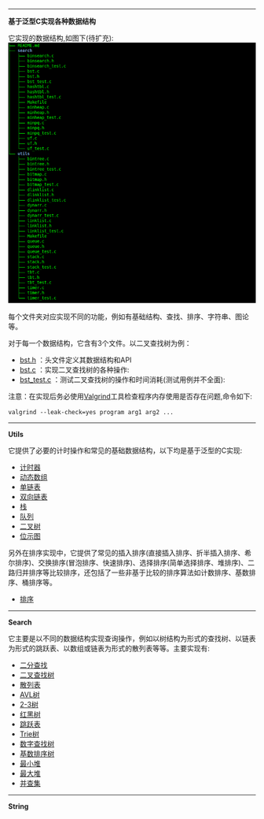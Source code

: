 -----

**基于泛型C实现各种数据结构**

它实现的数据结构,如图下(待扩充):
![数据结构](https://github.com/charlesxiong/algo-ds/blob/master/generics-java/images/Selection_036.png)

每个文件夹对应实现不同的功能，例如有基础结构、查找、排序、字符串、图论等。

对于每一个数据结构，它含有3个文件。以二叉查找树为例：

- [bst.h](https://github.com/charlesxiong/algo-ds/blob/master/generics-c/search/bst.h) ：头文件定义其数据结构和API
- [bst.c](https://github.com/charlesxiong/algo-ds/blob/master/generics-c/search/bst.c) ：实现二叉查找树的各种操作: 
- [bst_test.c](https://github.com/charlesxiong/algo-ds/blob/master/generics-c/search/bst_test.c) ：测试二叉查找树的操作和时间消耗(测试用例并不全面): 

注意：在实现后务必使用[Valgrind](http://valgrind.org/docs/manual/quick-start.html)工具检查程序内存使用是否存在问题,命令如下:

```
valgrind --leak-check=yes program arg1 arg2 ...
```
-----

**Utils**

它提供了必要的计时操作和常见的基础数据结构，以下均是基于泛型的C实现:

- [计时器](https://github.com/charlesxiong/algo-ds/blob/master/generics-c/utils/timer.c) 
- [动态数组](https://github.com/charlesxiong/algo-ds/blob/master/generics-c/utils/dynarr.c)
- [单链表](https://github.com/charlesxiong/algo-ds/blob/master/generics-c/utils/linklist.c)
- [双向链表](https://github.com/charlesxiong/algo-ds/blob/master/generics-c/utils/dlinklist.c)
- [栈](https://github.com/charlesxiong/algo-ds/blob/master/generics-c/utils/stack.c)
- [队列](https://github.com/charlesxiong/algo-ds/blob/master/generics-c/utils/queue.c)
- [二叉树](https://github.com/charlesxiong/algo-ds/blob/master/generics-c/utils/bintree.c)
- [位示图](https://github.com/charlesxiong/algo-ds/blob/master/generics-c/utils/bitmap.c)



另外在排序实现中，它提供了常见的插入排序(直接插入排序、折半插入排序、希尔排序)、交换排序(冒泡排序、快速排序)、选择排序(简单选择排序、堆排序)、二路归并排序等比较排序，还包括了一些非基于比较的排序算法如计数排序、基数排序、桶排序等。

- [排序]()



-----

**Search**

它主要是以不同的数据结构实现查询操作，例如以树结构为形式的查找树、以链表为形式的跳跃表、以数组或链表为形式的散列表等等。主要实现有:

- [二分查找](https://github.com/charlesxiong/algo-ds/blob/master/generics-c/search/binsearch.c)
- [二叉查找树](https://github.com/charlesxiong/algo-ds/blob/master/generics-c/search/bst.c)
- [散列表](https://github.com/charlesxiong/algo-ds/blob/master/generics-c/search/hashtbl.c)
- [AVL树]()
- [2-3树]()
- [红黑树]()
- [跳跃表](https://github.com/charlesxiong/algo-ds/blob/master/generics-c/search/skiplist.c)
- [Trie树]()
- [数字查找树]()
- [基数排序树]()
- [最小堆]()
- [最大堆]()
- [并查集](https://github.com/charlesxiong/algo-ds/blob/master/generics-c/search/uf.c)


-----

**String**

